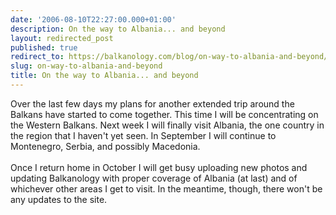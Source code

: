 ```yaml
---
date: '2006-08-10T22:27:00.000+01:00'
description: On the way to Albania... and beyond
layout: redirected_post
published: true
redirect_to: https://balkanology.com/blog/on-way-to-albania-and-beyond/
slug: on-way-to-albania-and-beyond
title: On the way to Albania... and beyond
---
```


Over the last few days my plans for another extended trip around the Balkans have started to come together. This time I will be concentrating on the Western Balkans. Next week I will finally visit Albania, the one country in the region that I haven't yet seen. In September I will continue to Montenegro, Serbia, and possibly Macedonia.<br /><br />Once I return home in October I will get busy uploading new photos and updating Balkanology with proper coverage of Albania (at last) and of whichever other areas I get to visit. In the meantime, though, there won't be any updates to the site.